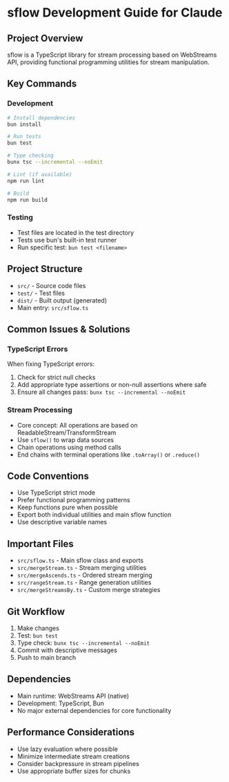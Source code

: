 # sflow Development Guide for Claude

## Project Overview
sflow is a TypeScript library for stream processing based on WebStreams API, providing functional programming utilities for stream manipulation.

## Key Commands

### Development
```bash
# Install dependencies
bun install

# Run tests
bun test

# Type checking
bunx tsc --incremental --noEmit

# Lint (if available)
npm run lint

# Build
npm run build
```

### Testing
- Test files are located in the test directory
- Tests use bun's built-in test runner
- Run specific test: `bun test <filename>`

## Project Structure
- `src/` - Source code files
- `test/` - Test files
- `dist/` - Built output (generated)
- Main entry: `src/sflow.ts`

## Common Issues & Solutions

### TypeScript Errors
When fixing TypeScript errors:
1. Check for strict null checks
2. Add appropriate type assertions or non-null assertions where safe
3. Ensure all changes pass: `bunx tsc --incremental --noEmit`

### Stream Processing
- Core concept: All operations are based on ReadableStream/TransformStream
- Use `sflow()` to wrap data sources
- Chain operations using method calls
- End chains with terminal operations like `.toArray()` or `.reduce()`

## Code Conventions
- Use TypeScript strict mode
- Prefer functional programming patterns
- Keep functions pure when possible
- Export both individual utilities and main sflow function
- Use descriptive variable names

## Important Files
- `src/sflow.ts` - Main sflow class and exports
- `src/mergeStream.ts` - Stream merging utilities
- `src/mergeAscends.ts` - Ordered stream merging
- `src/rangeStream.ts` - Range generation utilities
- `src/mergeStreamsBy.ts` - Custom merge strategies

## Git Workflow
1. Make changes
2. Test: `bun test`
3. Type check: `bunx tsc --incremental --noEmit`
4. Commit with descriptive messages
5. Push to main branch

## Dependencies
- Main runtime: WebStreams API (native)
- Development: TypeScript, Bun
- No major external dependencies for core functionality

## Performance Considerations
- Use lazy evaluation where possible
- Minimize intermediate stream creations
- Consider backpressure in stream pipelines
- Use appropriate buffer sizes for chunks